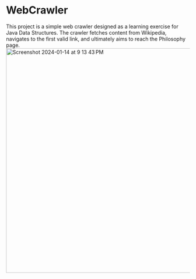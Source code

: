 # WebCrawler
This project is a simple web crawler designed as a learning exercise for Java Data Structures. 
The crawler fetches content from Wikipedia, navigates to the first valid link, and ultimately aims to reach the Philosophy page.
<img width="613" alt="Screenshot 2024-01-14 at 9 13 43 PM" src="https://github.com/wwlinne/WebCrawler/assets/87803550/8545f910-1831-499c-b863-594baac855ca">
